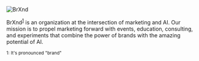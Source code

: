 ![BrXnd](https://assets-global.website-files.com/636c1e06d0fed901c4308e14/640a3df579c2dc7ea171667e_BRXND_Logo_01Standard_01DigitalRGB_01Black_72ppi_1080px-p-500.png)

BrXnd<sup>[1](#footnote1)</sup> is an organization at the intersection of marketing and AI. Our mission is to propel marketing forward with events, education, consulting, and experiments that combine the power of brands with the amazing potential of AI.

<small><a id="footnote1">1</a>: It's pronounced "brand"</small>
